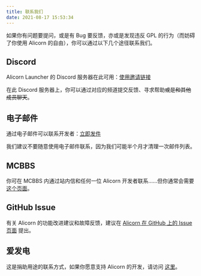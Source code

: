 ```yaml
---
title: 联系我们
date: 2021-08-17 15:53:34
---
```


如果你有问题要提问，或是有 Bug 要反馈，亦或是发现违反 GPL 的行为（而妨碍了你使用 Alicorn 的自由），你可以通过以下几个途径联系我们。

## Discord

Alicorn Launcher 的 Discord 服务器在此可用：[使用邀请链接](https://discord.gg/csGgQgXhZk)

在此 Discord 服务器上，你可以通过对应的频道提交反馈、寻求帮助~~或是和其他成员聊天~~。

## 电子邮件

通过电子邮件可以联系开发者：[立即发件](mailto:thatrarityeg@hotmail.com)

我们建议不要随意使用电子邮件联系，因为我们可能半个月才清理一次邮件列表。

## MCBBS

你可在 MCBBS 内通过站内信和任何一位 Alicorn 开发者联系……但你通常会需要[这个页面](https://www.mcbbs.net/home.php?mod=space&uid=3281025)。

## GitHub Issue

有关 Alicorn 的功能改进建议和故障反馈，建议在 [Alicorn 在 GitHub 上的 Issue 页面](https://github.com/Andy-K-Sparklight/Alicorn/issues) 提出。

## 爱发电

这是捐助用途的联系方式，如果你愿意支持 Alicorn 的开发，请访问 [这里](http://afdian.net/@rarityegmc)。
